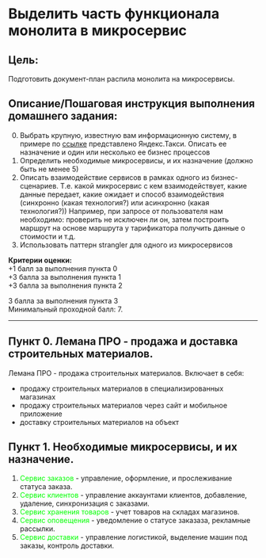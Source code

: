 # Выделить часть функционала монолита в микросервис

## Цель:

Подготовить документ-план распила монолита на микросервисы.

## Описание/Пошаговая инструкция выполнения домашнего задания:

0. Выбрать крупную, известную вам информационную систему, в примере по
   [ссылке](https://docs.google.com/spreadsheets/d/1Y-0ExAXsmt-tyQOgjAZv43ReCvMUR5kVcpGN1ppQWGw/edit?usp=sharing)
   представлено Яндекс.Такси. Описать ее назначение и один или несколько ее бизнес процессов
1. Определить необходимые микросервисы, и их назначение (должно быть не менее 5)
2. Описать взаимодействие сервисов в рамках одного из бизнес-сценариев. Т.е. какой микросервис с кем взаимодействует,
   какие данные передает, какие ожидает и способ взаимодействия (синхронно (какая технология?) или асинхронно (какая
   технология?)) Например, при запросе от пользователя нам необходимо: проверить не исключен ли он, затем построить
   маршрут на основе маршрута у тарификатора получить данные о стоимости и
   т.д.
3. Использовать паттерн strangler для одного из микросервисов

<b>Критерии оценки:</b><br/>
+1 балл за выполнения пункта 0<br/>
+3 балла за выполнения пункта 1<br/>
+3 балла за выполнения пункта 2<br/>

3 балла за выполнения пункта 3<br/>
Минимальный проходной балл: 7.

---

## Пункт 0. Лемана ПРО - продажа и доставка строительных материалов.

Лемана ПРО - продажа строительных материалов.
Включает в себя:
- продажу строительных материалов в специализированных магазинах
- продажу строительных материалов через сайт и мобильное приложение
- доставку строительных материалов на объект

## Пункт 1. Необходимые микросервисы, и их назначение.

1) <font color="Lime">Сервис заказов</font> - управление, оформление, и прослеживание статуса заказа.
2) <font color="Lime">Сервис клиентов</font> - управление аккаунтами клиентов, добавление, удаление, синхронизация с заказами.
3) <font color="Lime">Сервис хранения товаров</font> - учет товаров на складах магазинов.
4) <font color="Lime">Сервис оповещения</font> - уведомление о статусе заказаза, рекламные рассылки. 
5) <font color="Lime">Сервис доставки</font> - управление логистикой, выделение машин под заказы, контроль доставки.